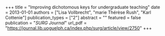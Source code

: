 +++
title = "Improving dichotomous keys for undergraduate teaching"
date = 2013-01-01
authors = ["Lisa Vollbrecht", "marie Thérèse Rush", "Karl Cottenie"]
publication_types = ["2"]
abstract = ""
featured = false
publication = "*SURG Journal*"
url_pdf = "https://journal.lib.uoguelph.ca/index.php/surg/article/view/2750"
+++

